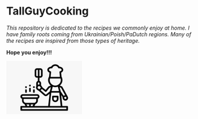 # TallGuyCooking

*This repository is dedicated to the recipes we commonly enjoy at home. I have family roots coming from Ukrainian/Poish/PaDutch regions. Many of the recipes are inspired from those types of heritage.*

**Hope you enjoy!!!**

<img src="https://github.com/jddemcher/TallGuyCooking/blob/master/iconfile.png" width="200">

